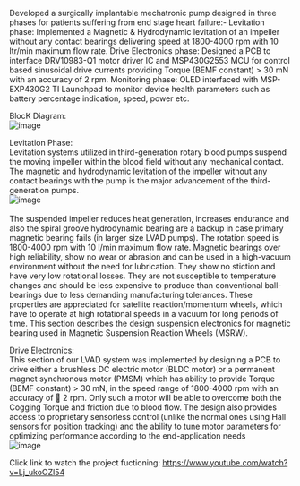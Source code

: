 Developed a surgically implantable mechatronic pump designed in three phases for patients suffering from end stage heart failure:- Levitation phase: Implemented a Magnetic & Hydrodynamic levitation of an impeller without any contact bearings delivering speed at 1800-4000 rpm with 10 ltr/min maximum flow rate. Drive Electronics phase: Designed a PCB to interface DRV10983-Q1 motor driver IC and MSP430G2553 MCU for control based sinusoidal drive currents providing Torque (BEMF constant) > 30 mN with an accuracy of 2 rpm. Monitoring phase: OLED interfaced with MSP-EXP430G2 TI Launchpad to monitor device health parameters such as battery percentage indication, speed, power etc.

BlocK Diagram:<br />
![image](https://github.com/mvipinchand/3rd-Gen-Left-Ventricular-Assist-Device-Capstone-Project---ISRO-IISU-/assets/73341926/52d09ab1-8cd7-4faf-bf79-af50dab00e71)

Levitation Phase:<br />
Levitation systems utilized in third-generation rotary blood pumps suspend the moving impeller within the blood field without any mechanical contact. The magnetic and hydrodynamic levitation of the impeller without any contact bearings with the pump is the major advancement of the third-generation pumps.<br /> 
![image](https://github.com/mvipinchand/3rd-Gen-Left-Ventricular-Assist-Device-Capstone-Project---ISRO-IISU-/assets/73341926/2df7bd86-dff4-47d6-bf6f-1dd3d746057e)<br />	
The suspended impeller reduces heat generation, increases endurance and also the spiral groove hydrodynamic bearing are a backup in case primary magnetic bearing fails (in larger size LVAD pumps). The rotation speed is 1800-4000 rpm with 10 l/min maximum flow rate. Magnetic bearings over high reliability, show no wear or abrasion and can be used in a high-vacuum environment without the need for lubrication. They show no stiction and have very low rotational losses. They are not susceptible to temperature changes and should be less expensive to produce than conventional ball-bearings due to less demanding manufacturing tolerances. These properties are appreciated for satellite reaction/momentum wheels, which have to operate at high rotational speeds in a vacuum for long periods of time. This section describes the design suspension electronics for magnetic bearing used in Magnetic Suspension Reaction Wheels (MSRW).

Drive Electronics:<br />
This section of our LVAD system was implemented by designing a PCB to drive either a brushless DC electric motor (BLDC motor) or a permanent magnet synchronous motor (PMSM) which has ability to provide Torque (BEMF constant) > 30 mN, in the speed range of 1800-4000 rpm with an accuracy of  2 rpm. Only such a motor will be able to overcome both the Cogging Torque and friction due to blood flow. The design also provides access to proprietary sensorless control (unlike the normal ones using Hall sensors for position tracking) and the ability to tune motor parameters for optimizing performance according to the end-application needs<br />
![image](https://github.com/mvipinchand/3rd-Gen-Left-Ventricular-Assist-Device-Capstone-Project---ISRO-IISU-/assets/73341926/ae6d8c7b-9f76-4a21-a6d9-e4cb1c66464a)



Click link to watch the project fuctioning:
https://www.youtube.com/watch?v=Lj_ukoOZl54
